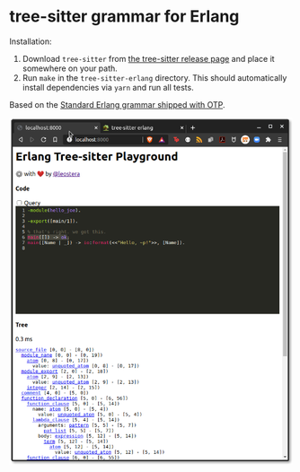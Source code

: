 # tree-sitter grammar for Erlang

Installation:
1. Download `tree-sitter` from [the tree-sitter release
   page](https://github.com/tree-sitter/tree-sitter/releases) and place it
   somewhere on your path.
1. Run `make` in the `tree-sitter-erlang` directory. This should automatically
install dependencies via `yarn` and run all tests.

Based on the [Standard Erlang grammar shipped with
OTP](https://github.com/erlang/otp/blob/master/lib/stdlib/src/erl_parse.yrl).

![](./docs/playground.png)
